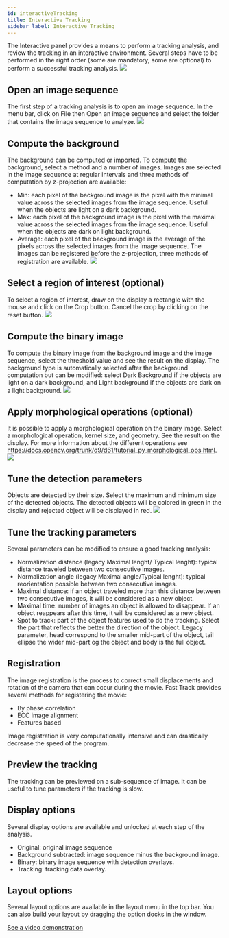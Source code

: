 ```yaml
---
id: interactiveTracking
title: Interactive Tracking
sidebar_label: Interactive Tracking
---
```


The Interactive panel provides a means to perform a tracking analysis, and review the tracking in an interactive environment.
Several steps have to be performed in the right order (some are mandatory, some are optional) to perform a successful tracking analysis.
![](assets/interactive_workflow.svg)

## Open an image sequence
The first step of a tracking analysis is to open an image sequence. In the menu bar, click on File then Open an image sequence and select the folder that contains the image sequence to analyze.
![](assets/interactive_open.gif)

## Compute the background
The background can be computed or imported. To compute the background, select a method and a number of images. Images are selected in the image sequence at regular intervals and three methods of computation by z-projection are available: 
* Min: each pixel of the background image is the pixel with the minimal value across the selected images from the image sequence. Useful when the objects are light on a dark background.
* Max: each pixel of the background image is the pixel with the maximal value across the selected images from the image sequence. Useful when the objects are dark on light background.
* Average: each pixel of the background image is the average of the pixels across the selected images from the image sequence.
The images can be registered before the z-projection, three methods of registration are available.
![](assets/interactive_back.gif)

## Select a region of interest (optional)
To select a region of interest, draw on the display a rectangle with the mouse and click on the Crop button. Cancel the crop by clicking on the reset button.
![](assets/interactive_crop.gif)

## Compute the binary image
To compute the binary image from the background image and the image sequence, select the threshold value and see the result on the display. The background type is automatically selected after the background computation but can be modified: select Dark Background if the objects are light on a dark background, and Light background if the objects are dark on a light background.
![](assets/interactive_thresh.gif)

## Apply morphological operations (optional)
It is possible to apply a morphological operation on the binary image. Select a morphological operation, kernel size, and geometry. See the result on the display. For more information about the different operations see https://docs.opencv.org/trunk/d9/d61/tutorial_py_morphological_ops.html.
![](assets/interactive_morph.gif)

## Tune the detection parameters
Objects are detected by their size. Select the maximum and minimum size of the detected objects. The detected objects will be colored in green in the display and rejected object will be displayed in red.
![](assets/interactive_detec.gif)

## Tune the tracking parameters
Several parameters can be modified to ensure a good tracking analysis:
* Normalization distance (legacy Maximal lenght/ Typical lenght): typical distance traveled between two consecutive images.
* Normalization angle (legacy Maximal angle/Typical lenght): typical reorientation possible between two consecutive images.
* Maximal distance: if an object traveled more than this distance between two consecutive images, it will be considered as a new object.
* Maximal time: number of images an object is allowed to disappear. If an object reappears after this time, it will be considered as a new object.
* Spot to track: part of the object features used to do the tracking. Select the part that reflects the better the direction of the object. Legacy parameter, head correspond to the smaller mid-part of the object, tail ellipse the wider mid-part og the object and body is the full object.

## Registration
The image registration is the process to correct small displacements and rotation of the camera that can occur during the movie. Fast Track provides several methods for registering the movie: 
* By phase correlation
* ECC image alignment
* Features based

Image registration is very computationally intensive and can drastically decrease the speed of the program.


## Preview the tracking
The tracking can be previewed on a sub-sequence of image. It can be useful to tune parameters if the tracking is slow.

## Display options
Several display options are available and unlocked at each step of the analysis.
* Original: original image sequence
* Background subtracted: image sequence minus the background image.
* Binary: binary image sequence with detection overlays.
* Tracking: tracking data overlay. 

## Layout options
Several layout options are available in the layout menu in the top bar. You can also build your layout by dragging the option docks in the window.

[See a video demonstration](https://www.youtube.com/watch?v=grxAAX0J6CQ&feature=youtu.be)
